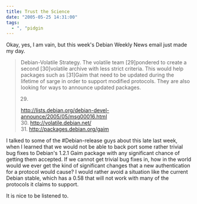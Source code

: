 ```yaml
---
title: Trust the Science
date: "2005-05-25 14:31:00"
tags:
  - ", "pidgin
---
```

<p>Okay, yes, I am vain, but this week's Debian Weekly News email
just made my day.</p>

<blockquote>Debian-Volatile Strategy. The volatile team
[29]pondered to create a second [30]volatile archive with less
strict criteria. This would help packages such as [31]Gaim that
need to be updated during the lifetime of sarge in order to support
modified protocols. They are also looking for ways to announce
updated packages. <br  />

29.
http://lists.debian.org/debian-devel-announce/2005/05/msg00016.html
<br  /> 30. http://volatile.debian.net/ <br  />
31. http://packages.debian.org/gaim </blockquote>

<p>I talked to some of the #Debian-release guys about this late
last week, when I learned that we would not be able to back port
some rather trivial bug fixes to Debian's 1.2.1 Gaim package with
any significant chance of getting them accepted.  If we cannot get
trivial bug fixes in, how in the world would we ever get the kind
of significant changes that a new authentication for a protocol
would cause?  I would rather avoid a situation like the current
Debian stable, which has a 0.58 that will not work with many of
the protocols it claims to support.</p>

<p>It is nice to be listened to.</p>

